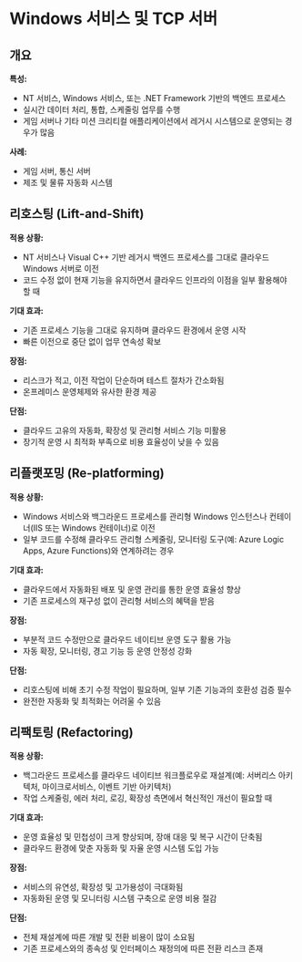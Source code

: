 # Windows 서비스 및 TCP 서버

## 개요

**특성:**

- NT 서비스, Windows 서비스, 또는 .NET Framework 기반의 백엔드 프로세스
- 실시간 데이터 처리, 통합, 스케줄링 업무를 수행
- 게임 서버나 기타 미션 크리티컬 애플리케이션에서 레거시 시스템으로 운영되는 경우가 많음

**사례:**

- 게임 서버, 통신 서버
- 제조 및 물류 자동화 시스템

## 리호스팅 (Lift-and-Shift)

**적용 상황:**

- NT 서비스나 Visual C++ 기반 레거시 백엔드 프로세스를 그대로 클라우드 Windows 서버로 이전
- 코드 수정 없이 현재 기능을 유지하면서 클라우드 인프라의 이점을 일부 활용해야 할 때

**기대 효과:**

- 기존 프로세스 기능을 그대로 유지하며 클라우드 환경에서 운영 시작
- 빠른 이전으로 중단 없이 업무 연속성 확보

**장점:**

- 리스크가 적고, 이전 작업이 단순하며 테스트 절차가 간소화됨
- 온프레미스 운영체제와 유사한 환경 제공

**단점:**

- 클라우드 고유의 자동화, 확장성 및 관리형 서비스 기능 미활용
- 장기적 운영 시 최적화 부족으로 비용 효율성이 낮을 수 있음

## 리플랫포밍 (Re-platforming)

**적용 상황:**

- Windows 서비스와 백그라운드 프로세스를 관리형 Windows 인스턴스나 컨테이너(IIS 또는 Windows 컨테이너)로 이전
- 일부 코드를 수정해 클라우드 관리형 스케줄링, 모니터링 도구(예: Azure Logic Apps, Azure Functions)와 연계하려는 경우

**기대 효과:**

- 클라우드에서 자동화된 배포 및 운영 관리를 통한 운영 효율성 향상
- 기존 프로세스의 재구성 없이 관리형 서비스의 혜택을 받음

**장점:**

- 부분적 코드 수정만으로 클라우드 네이티브 운영 도구 활용 가능
- 자동 확장, 모니터링, 경고 기능 등 운영 안정성 강화

**단점:**

- 리호스팅에 비해 초기 수정 작업이 필요하며, 일부 기존 기능과의 호환성 검증 필수
- 완전한 자동화 및 최적화는 어려울 수 있음

## 리팩토링 (Refactoring)

**적용 상황:**

- 백그라운드 프로세스를 클라우드 네이티브 워크플로우로 재설계(예: 서버리스 아키텍처, 마이크로서비스, 이벤트 기반 아키텍처)
- 작업 스케줄링, 에러 처리, 로깅, 확장성 측면에서 혁신적인 개선이 필요할 때

**기대 효과:**

- 운영 효율성 및 민첩성이 크게 향상되며, 장애 대응 및 복구 시간이 단축됨
- 클라우드 환경에 맞춘 자동화 및 자율 운영 시스템 도입 가능

**장점:**

- 서비스의 유연성, 확장성 및 고가용성이 극대화됨
- 자동화된 운영 및 모니터링 시스템 구축으로 운영 비용 절감

**단점:**

- 전체 재설계에 따른 개발 및 전환 비용이 많이 소요됨
- 기존 프로세스와의 종속성 및 인터페이스 재정의에 따른 전환 리스크 존재
